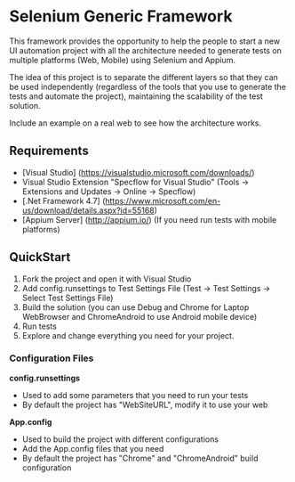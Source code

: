 # Selenium Generic Framework
This framework provides the opportunity to help the people to start a new UI automation project with all the architecture needed to generate tests on multiple platforms (Web, Mobile) using Selenium and Appium. 

The idea of this project is to separate the different layers so that they can be used independently (regardless of the tools that you use to generate the tests and automate the project), maintaining the scalability of the test solution.

Include an example on a real web to see how the architecture works.

## Requirements
- [Visual Studio] (https://visualstudio.microsoft.com/downloads/)
- Visual Studio Extension "Specflow for Visual Studio" (Tools -> Extensions and Updates -> Online -> Specflow)
- [.Net Framework 4.7] (https://www.microsoft.com/en-us/download/details.aspx?id=55168)
- [Appium Server] (http://appium.io/) (If you need run tests with mobile platforms)

## QuickStart
1. Fork the project and open it with Visual Studio
2. Add config.runsettings to Test Settings File (Test -> Test Settings -> Select Test Settings File)
3. Build the solution (you can use Debug and Chrome for Laptop WebBrowser and ChromeAndroid to use Android mobile device)
4. Run tests
5. Explore and change everything you need for your project.

### Configuration Files
**config.runsettings**
- Used to add some parameters that you need to run your tests
- By default the project has "WebSiteURL", modify it to use your web

**App.config**
- Used to build the project with different configurations
- Add the App.config files that you need
- By default the project has "Chrome" and "ChromeAndroid" build configuration
